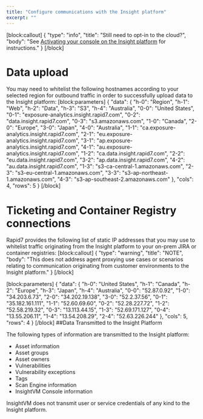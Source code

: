 ```yaml
---
title: "Configure communications with the Insight platform"
excerpt: ""
---
```

[block:callout]
{
  "type": "info",
  "title": "Still need to opt-in to the cloud?",
  "body": "See [Activating your console on the Insight platform](doc:activating-your-console-on-the-insight-platform) for instructions."
}
[/block]
# Data upload

You may need to whitelist the following hostnames according to your selected region for outbound traffic in order to successfully upload data to the Insight platform:
[block:parameters]
{
  "data": {
    "h-0": "Region",
    "h-1": "Web",
    "h-2": "Data",
    "h-3": "S3",
    "h-4": "Australia",
    "0-0": "United States",
    "0-1": "exposure-analytics.insight.rapid7.com",
    "0-2": "data.insight.rapid7.com",
    "0-3": "s3.amazonaws.com",
    "1-0": "Canada",
    "2-0": "Europe",
    "3-0": "Japan",
    "4-0": "Australia",
    "1-1": "ca.exposure-analytics.insight.rapid7.com",
    "2-1": "eu.exposure-analytics.insight.rapid7.com",
    "3-1": "ap.exposure-analytics.insight.rapid7.com",
    "4-1": "au.exposure-analytics.insight.rapid7.com",
    "1-2": "ca.data.insight.rapid7.com",
    "2-2": "eu.data.insight.rapid7.com",
    "3-2": "ap.data.insight.rapid7.com",
    "4-2": "au.data.insight.rapid7.com",
    "1-3": "s3-ca-central-1.amazonaws.com",
    "2-3": "s3-eu-central-1.amazonaws.com",
    "3-3": "s3-ap-northeast-1.amazonaws.com",
    "4-3": "s3-ap-southeast-2.amazonaws.com"
  },
  "cols": 4,
  "rows": 5
}
[/block]
# Ticketing and Container Registry connections

Rapid7 provides the following list of static IP addresses that you may use to whitelist traffic originating from the Insight platform to your on-prem JIRA or container registries:
[block:callout]
{
  "type": "warning",
  "title": "NOTE",
  "body": "This does not address agent proxying use cases or scenarios relating to communication originating from customer environments to the Insight platform."
}
[/block]

[block:parameters]
{
  "data": {
    "h-0": "United States",
    "h-1": "Canada",
    "h-2": "Europe",
    "h-3": "Japan",
    "h-4": "Australia",
    "0-0": "52.87.0.92",
    "1-0": "34.203.6.73",
    "2-0": "34.202.19.138",
    "3-0": "52.2.37.56",
    "0-1": "35.182.161.111",
    "1-1": "52.60.69.60",
    "0-2": "52.28.227.72",
    "1-2": "52.58.219.32",
    "0-3": "13.113.44.15",
    "1-3": "52.69.171.127",
    "0-4": "13.55.206.11",
    "1-4": "13.54.208.29",
    "2-4": "52.63.226.244"
  },
  "cols": 5,
  "rows": 4
}
[/block]
##Data Transmitted to the Insight Platform

The following types of information are transmitted to the Insight platform:
* Asset information
* Asset groups
* Asset owners
* Vulnerabilities
* Vulnerability exceptions
* Tags
* Scan Engine information
* InsightVM Console information

InsightVM does not transmit user or service credentials of any kind to the Insight platform.